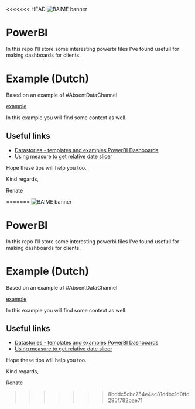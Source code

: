 <<<<<<< HEAD
﻿﻿![BAIME banner](https://user-images.githubusercontent.com/47600826/89530907-9b3f6480-d7ef-11ea-9849-27617f6025cf.png)


# PowerBI

In this repo I'll store some interesting powerbi files I've found usefull for making dashboards for clients. 

# Example (Dutch)
Based on an example of #AbsentDataChannel

[example](https://baime.nl/data-science-in-power-bi/)

In this example you will find some context as well. 

## Useful links
- [Datastories - templates and examples PowerBI Dashboards](https://community.powerbi.com/t5/Data-Stories-Gallery/bd-p/DataStoriesGallery)
- [Using measure to get relative date slicer](https://community.powerbi.com/t5/Desktop/Using-relative-date-slicer-to-get-last-3-full-weeks/td-p/517420)

Hope these tips will help you too. 

Kind regards, 

Renate


=======
![BAIME banner](https://user-images.githubusercontent.com/47600826/73174265-9c3c5e80-4107-11ea-858b-c2c9f5304729.png)

# PowerBI

In this repo I'll store some interesting powerbi files I've found usefull for making dashboards for clients. 

# Example (Dutch)
Based on an example of #AbsentDataChannel

[example](https://baime.nl/data-science-in-power-bi/)

In this example you will find some context as well. 

## Useful links
- [Datastories - templates and examples PowerBI Dashboards](https://community.powerbi.com/t5/Data-Stories-Gallery/bd-p/DataStoriesGallery)
- [Using measure to get relative date slicer](https://community.powerbi.com/t5/Desktop/Using-relative-date-slicer-to-get-last-3-full-weeks/td-p/517420)

Hope these tips will help you too. 

Kind regards, 

Renate
>>>>>>> 8bddc5cbc754e4ac81ddbc1d0ffd295f782bae71
